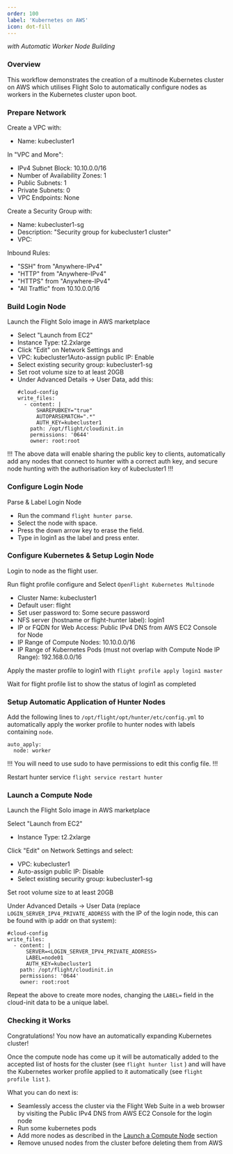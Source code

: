 ```yaml
---
order: 100
label: 'Kubernetes on AWS' 
icon: dot-fill
---
```



*with Automatic Worker Node Building*


### Overview
This workflow demonstrates the creation of a multinode Kubernetes cluster on AWS which utilises Flight Solo to automatically configure nodes as workers in the Kubernetes cluster upon boot.

### Prepare Network

Create a VPC with:
- Name: kubecluster1

In "VPC and More":
- IPv4 Subnet Block: 10.10.0.0/16
- Number of Availability Zones: 1
- Public Subnets: 1
- Private Subnets: 0
- VPC Endpoints: None


Create a Security Group with:
- Name: kubecluster1-sg
- Description: "Security group for kubecluster1 cluster"
- VPC: <the kubecluster1 VPC just created>

Inbound Rules:
- "SSH" from "Anywhere-IPv4"
- "HTTP" from "Anywhere-IPv4"
- "HTTPS" from "Anywhere-IPv4"
- "All Traffic" from 10.10.0.0/16


### Build Login Node

Launch the Flight Solo image in AWS marketplace
- Select "Launch from EC2"
- Instance Type: t2.2xlarge
- Click "Edit" on Network Settings and
- VPC: kubecluster1Auto-assign public IP: Enable
- Select existing security group: kubecluster1-sg
- Set root volume size to at least 20GB
- Under Advanced Details -> User Data, add this:
    ```
    #cloud-config
    write_files:
      - content: |
          SHAREPUBKEY="true"
          AUTOPARSEMATCH=".*"
          AUTH_KEY=kubecluster1
        path: /opt/flight/cloudinit.in
        permissions: '0644'
        owner: root:root
    ```
!!!
The above data will enable sharing the public key to clients, automatically add any nodes that
connect to hunter with a correct auth key, and secure node hunting with the authorisation key of kubecluster1
!!!

### Configure Login Node

Parse & Label Login Node
- Run the command `flight hunter parse`.
- Select the node with space.
- Press the down arrow key to erase the field.
- Type in login1 as the label and press enter.

### Configure Kubernetes & Setup Login Node

Login to node as the flight user.

Run flight profile configure and Select `OpenFlight Kubernetes Multinode`

- Cluster Name: kubecluster1
- Default user: flight
- Set user password to: Some secure password
- NFS server (hostname or flight-hunter label): login1
- IP or FQDN for Web Access: Public IPv4 DNS from AWS EC2 Console for Node
- IP Range of Compute Nodes: 10.10.0.0/16
- IP Range of Kubernetes Pods (must not overlap with Compute Node IP Range): 192.168.0.0/16


Apply the master profile to login1 with `flight profile apply login1 master`

Wait for flight profile list to show the status of login1 as completed

### Setup Automatic Application of Hunter Nodes
Add the following lines to `/opt/flight/opt/hunter/etc/config.yml` to automatically apply the worker profile to hunter nodes with labels containing `node`.
```
auto_apply:
  node: worker
```
!!!
You will need to use sudo to have permissions to edit this config file.
!!!

Restart hunter service
`flight service restart hunter`

### Launch a Compute Node

Launch the Flight Solo image in AWS marketplace

Select "Launch from EC2"
- Instance Type: t2.2xlarge

Click "Edit" on Network Settings and select:
- VPC: kubecluster1
- Auto-assign public IP: Disable
- Select existing security group: kubecluster1-sg

Set root volume size to at least 20GB

Under Advanced Details -> User Data (replace `LOGIN_SERVER_IPV4_PRIVATE_ADDRESS` with
the IP of the login node, this can be found with ip addr on that system):


    #cloud-config
    write_files:
      - content: |
          SERVER=<LOGIN_SERVER_IPV4_PRIVATE_ADDRESS>
          LABEL=node01
          AUTH_KEY=kubecluster1
        path: /opt/flight/cloudinit.in
        permissions: '0644'
        owner: root:root

Repeat the above to create more nodes, changing the `LABEL=` field in the cloud-init data to be a
unique label.

### Checking it Works
Congratulations! You now have an automatically expanding Kubernetes cluster!

Once the compute node has come up it will be automatically added to the accepted list of hosts for
the cluster (see `flight hunter list` ) and will have the Kubernetes worker profile applied to it
automatically (see `flight profile list` ).

What you can do next is:
- Seamlessly access the cluster via the Flight Web Suite in a web browser by visiting the Public IPv4 DNS from AWS EC2 Console for the login node
- Run some kubernetes pods
- Add more nodes as described in the [Launch a Compute Node](/cluster_build_methods/cluster_build_workflows/kubernetes_on_aws/#launch-a-compute-node) section
- Remove unused nodes from the cluster before deleting them from AWS